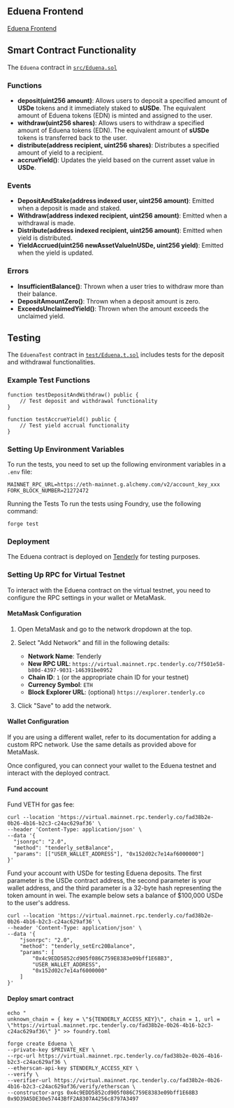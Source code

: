 ## Eduena Frontend

[Eduena Frontend](https://github.com/Eduena-Endownment-Fund/eduena-web)

## Smart Contract Functionality

The `Eduena` contract in [`src/Eduena.sol`](src/Eduena.sol)

### Functions

- **deposit(uint256 amount)**: Allows users to deposit a specified amount of **USDe** tokens and it immediately staked to **sUSDe**. The equivalent amount of Eduena tokens (EDN) is minted and assigned to the user.
- **withdraw(uint256 shares)**: Allows users to withdraw a specified amount of Eduena tokens (EDN). The equivalent amount of **sUSDe** tokens is transferred back to the user.
- **distribute(address recipient, uint256 shares)**: Distributes a specified amount of yield to a recipient.
- **accrueYield()**: Updates the yield based on the current asset value in **USDe**.

### Events

- **DepositAndStake(address indexed user, uint256 amount)**: Emitted when a deposit is made and staked.
- **Withdraw(address indexed recipient, uint256 amount)**: Emitted when a withdrawal is made.
- **Distribute(address indexed recipient, uint256 amount)**: Emitted when yield is distributed.
- **YieldAccrued(uint256 newAssetValueInUSDe, uint256 yield)**: Emitted when the yield is updated.

### Errors

- **InsufficientBalance()**: Thrown when a user tries to withdraw more than their balance.
- **DepositAmountZero()**: Thrown when a deposit amount is zero.
- **ExceedsUnclaimedYield()**: Thrown when the amount exceeds the unclaimed yield.

## Testing

The `EduenaTest` contract in [`test/Eduena.t.sol`](test/Eduena.t.sol) includes tests for the deposit and withdrawal functionalities.

### Example Test Functions

```solidity
function testDepositAndWithdraw() public {
    // Test deposit and withdrawal functionality
}

function testAccrueYield() public {
    // Test yield accrual functionality
}
```

### Setting Up Environment Variables

To run the tests, you need to set up the following environment variables in a `.env` file:

```env
MAINNET_RPC_URL=https://eth-mainnet.g.alchemy.com/v2/account_key_xxx
FORK_BLOCK_NUMBER=21272472
```

Running the Tests
To run the tests using Foundry, use the following command:

```
forge test
```

### Deployment

The Eduena contract is deployed on [Tenderly](https://tenderly.co/) for testing purposes.

### Setting Up RPC for Virtual Testnet

To interact with the Eduena contract on the virtual testnet, you need to configure the RPC settings in your wallet or MetaMask.

#### MetaMask Configuration

1. Open MetaMask and go to the network dropdown at the top.
2. Select "Add Network" and fill in the following details:

   - **Network Name**: Tenderly
   - **New RPC URL**: `https://virtual.mainnet.rpc.tenderly.co/7f501e58-b80d-4397-9031-146391be0952`
   - **Chain ID**: `1` (or the appropriate chain ID for your testnet)
   - **Currency Symbol**: `ETH`
   - **Block Explorer URL**: (optional) `https://explorer.tenderly.co`

3. Click "Save" to add the network.

#### Wallet Configuration

If you are using a different wallet, refer to its documentation for adding a custom RPC network. Use the same details as provided above for MetaMask.

Once configured, you can connect your wallet to the Eduena testnet and interact with the deployed contract.

#### Fund account

Fund VETH for gas fee:

```
curl --location 'https://virtual.mainnet.rpc.tenderly.co/fad38b2e-0b26-4b16-b2c3-c24ac629af36' \
--header 'Content-Type: application/json' \
--data '{
  "jsonrpc": "2.0",
  "method": "tenderly_setBalance",
  "params": [["USER_WALLET_ADDRESS"], "0x152d02c7e14af6000000"]
}'
```

Fund your account with USDe for testing Eduena deposits. The first parameter is the USDe contract address, the second parameter is your wallet address, and the third parameter is a 32-byte hash representing the token amount in wei. The example below sets a balance of $100,000 USDe to the user's address.

```
curl --location 'https://virtual.mainnet.rpc.tenderly.co/fad38b2e-0b26-4b16-b2c3-c24ac629af36' \
--header 'Content-Type: application/json' \
--data '{
    "jsonrpc": "2.0",
    "method": "tenderly_setErc20Balance",
    "params": [
        "0x4c9EDD5852cd905f086C759E8383e09bff1E68B3",
        "USER_WALLET_ADDRESS",
        "0x152d02c7e14af6000000"
    ]
}'
```

#### Deploy smart contract

```
echo "
unknown_chain = { key = \"${TENDERLY_ACCESS_KEY}\", chain = 1, url = \"https://virtual.mainnet.rpc.tenderly.co/fad38b2e-0b26-4b16-b2c3-c24ac629af36\" }" >> foundry.toml

forge create Eduena \
--private-key $PRIVATE_KEY \
--rpc-url https://virtual.mainnet.rpc.tenderly.co/fad38b2e-0b26-4b16-b2c3-c24ac629af36 \
--etherscan-api-key $TENDERLY_ACCESS_KEY \
--verify \
--verifier-url https://virtual.mainnet.rpc.tenderly.co/fad38b2e-0b26-4b16-b2c3-c24ac629af36/verify/etherscan \
--constructor-args 0x4c9EDD5852cd905f086C759E8383e09bff1E68B3 0x9D39A5DE30e57443BfF2A8307A4256c8797A3497
```
